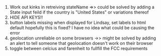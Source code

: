 1.  Work out kinks in retreiving stateName =>> could be solved by adding a State input feild if the country is "United States" or variations thereof
2.  HIDE API KEYS!!
3.  button labels missing when displayed for Lindsay, set labels to html default hopefully this is fixed? I have no idea what could be causing the error
4.  geolocation unreliable on some browsers ->> might be solved by adding an alert to tell someone that geolocation doesn't work on their browser
5.  toggle between celcius and farenheit to fullfill the FCC requirements
